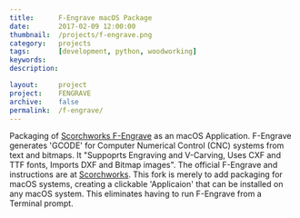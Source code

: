 ```yaml
---
title: 		F-Engrave macOS Package
date: 		2017-02-09 12:00:00
thumbnail: 	/projects/f-engrave.png
category: 	projects
tags: 		[development, python, woodworking]
keywords:
description:

layout: 	project
project: 	FENGRAVE
archive:	false
permalink: 	/f-engrave/
---
```

Packaging of [Scorchworks F-Engrave](http://www.scorchworks.com/Fengrave/fengrave.html) as an macOS Application. F-Engrave generates 'GCODE' for Computer Numerical Control (CNC) systems from text and bitmaps. It "Suppoprts Engraving and V-Carving, Uses CXF and TTF fonts, Imports DXF and Bitmap images". The official F-Engrave and instructions are at [Scorchworks](http://www.scorchworks.com/Fengrave/fengrave.html). This fork is merely to add packaging for macOS systems, creating a clickable 'Applicaion' that can be installed on any macOS system. This eliminates having to run F-Engrave from a Terminal prompt.

<script type="text/javascript">
    window.location = "https://github.com/stephenhouser/f-engrave";
</script>
